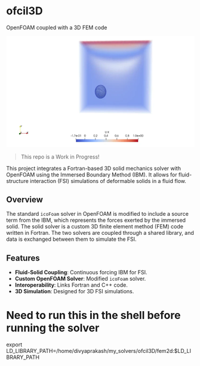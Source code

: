 # ofcil3D
OpenFOAM coupled with a 3D FEM code

<p align="center">
  <img src="3d_particle.webp" alt="Animation" />
</p>

> This repo is a Work in Progress!

This project integrates a Fortran-based 3D solid mechanics solver with OpenFOAM using the Immersed Boundary Method (IBM). It allows for fluid-structure interaction (FSI) simulations of deformable solids in a fluid flow.

## Overview
The standard `icoFoam` solver in OpenFOAM is modified to include a source term from the IBM, which represents the forces exerted by the immersed solid. The solid solver is a custom 3D finite element method (FEM) code written in Fortran. The two solvers are coupled through a shared library, and data is exchanged between them to simulate the FSI.

## Features
- **Fluid-Solid Coupling**: Continuous forcing IBM for FSI.
- **Custom OpenFOAM Solver**: Modified `icoFoam` solver.
- **Interoperability**: Links Fortran and C++ code.
- **3D Simulation**: Designed for 3D FSI simulations.

# Need to run this in the shell before running the solver
export LD_LIBRARY_PATH=/home/divyaprakash/my_solvers/ofcil3D/fem2d:$LD_LIBRARY_PATH
